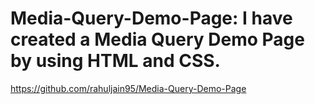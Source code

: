 # Media-Query-Demo-Page: I have created a  Media Query Demo Page by using HTML and CSS.
https://github.com/rahuljain95/Media-Query-Demo-Page
